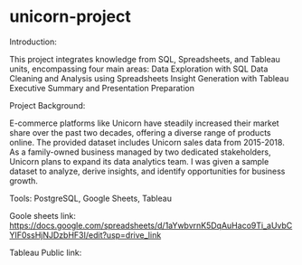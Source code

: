 # unicorn-project
Introduction:

This project integrates knowledge from SQL, Spreadsheets, and Tableau units, encompassing four main areas:
Data Exploration with SQL
Data Cleaning and Analysis using Spreadsheets
Insight Generation with Tableau
Executive Summary and Presentation Preparation

Project Background:

E-commerce platforms like Unicorn have steadily increased their market share over the past two decades, offering a diverse range of products online. The provided dataset includes Unicorn sales data from 2015-2018. As a family-owned business managed by two dedicated stakeholders, Unicorn plans to expand its data analytics team. I was given a sample dataset to analyze, derive insights, and identify opportunities for business growth.

Tools: PostgreSQL, Google Sheets, Tableau

Goole sheets link: 
https://docs.google.com/spreadsheets/d/1aYwbvrnK5DqAuHaco9Ti_aUvbCYIF0ssHjNJDzbHF3I/edit?usp=drive_link

Tableau Public link:
